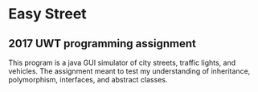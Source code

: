 # Easy Street
## 2017 UWT programming assignment  
This program is a java GUI simulator of city streets, traffic lights, and vehicles. The assignment meant to test my understanding of inheritance, polymorphism, interfaces, and abstract classes. 
